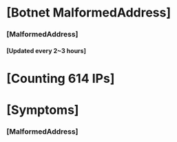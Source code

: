 # [Botnet MalformedAddress]
### [MalformedAddress]
#### [Updated every 2~3 hours]

# [Counting 614 IPs]

# [Symptoms] 
###   [MalformedAddress]
